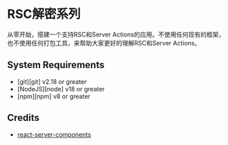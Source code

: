 # RSC解密系列

从零开始，搭建一个支持RSC和Server Actions的应用。不使用任何现有的框架，也不使用任何打包工具，来帮助大家更好的理解RSC和Server Actions。

## System Requirements

- [git][git] v2.18 or greater
- [NodeJS][node] v18 or greater
- [npm][npm] v8 or greater

## Credits

- [react-server-components](https://github.com/epicweb-dev/react-server-components)
